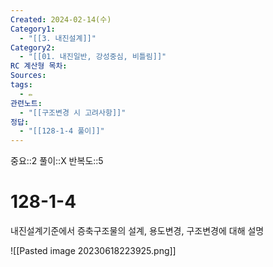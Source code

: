 ```yaml
---
Created: 2024-02-14(수)
Category1:
  - "[[3. 내진설계]]"
Category2:
  - "[[01. 내진일반, 강성중심, 비틀림]]"
RC 계산형 목차: 
Sources: 
tags:
  - ✏️
관련노트:
  - "[[구조변경 시 고려사항]]"
정답:
  - "[[128-1-4 풀이]]"
---
```

중요::2
풀이::X
반복도::5
#  128-1-4



내진설계기준에서 증축구조물의 설계, 용도변경, 구조변경에 대해 설명

![[Pasted image 20230618223925.png]]
